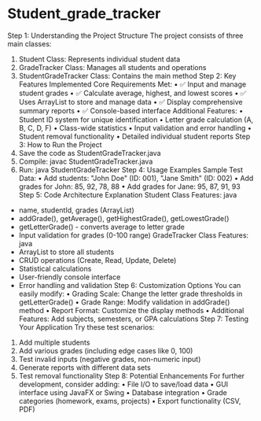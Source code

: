 # Student_grade_tracker
Step 1: Understanding the Project Structure
The project consists of three main classes:
1.	Student Class: Represents individual student data
2.	GradeTracker Class: Manages all students and operations
3.	StudentGradeTracker Class: Contains the main method
Step 2: Key Features Implemented
Core Requirements Met:
•	✅ Input and manage student grades
•	✅ Calculate average, highest, and lowest scores
•	✅ Uses ArrayList to store and manage data
•	✅ Display comprehensive summary reports
•	✅ Console-based interface
Additional Features:
•	Student ID system for unique identification
•	Letter grade calculation (A, B, C, D, F)
•	Class-wide statistics
•	Input validation and error handling
•	Student removal functionality
•	Detailed individual student reports
Step 3: How to Run the Project
1.	Save the code as StudentGradeTracker.java
2.	Compile: javac StudentGradeTracker.java
3.	Run: java StudentGradeTracker
Step 4: Usage Examples
Sample Test Data:
•	Add students: "John Doe" (ID: 001), "Jane Smith" (ID: 002)
•	Add grades for John: 85, 92, 78, 88
•	Add grades for Jane: 95, 87, 91, 93
Step 5: Code Architecture Explanation
Student Class Features:
java
- name, studentId, grades (ArrayList<Double>)
- addGrade(), getAverage(), getHighestGrade(), getLowestGrade()
- getLetterGrade() - converts average to letter grade
- Input validation for grades (0-100 range)
GradeTracker Class Features:
java
- ArrayList<Student> to store all students
- CRUD operations (Create, Read, Update, Delete)
- Statistical calculations
- User-friendly console interface
- Error handling and validation
Step 6: Customization Options
You can easily modify:
•	Grading Scale: Change the letter grade thresholds in getLetterGrade()
•	Grade Range: Modify validation in addGrade() method
•	Report Format: Customize the display methods
•	Additional Features: Add subjects, semesters, or GPA calculations
Step 7: Testing Your Application
Try these test scenarios:
1.	Add multiple students
2.	Add various grades (including edge cases like 0, 100)
3.	Test invalid inputs (negative grades, non-numeric input)
4.	Generate reports with different data sets
5.	Test removal functionality
Step 8: Potential Enhancements
For further development, consider adding:
•	File I/O to save/load data
•	GUI interface using JavaFX or Swing
•	Database integration
•	Grade categories (homework, exams, projects)
•	Export functionality (CSV, PDF)

